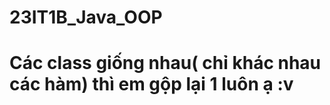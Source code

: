 # 23IT1B_Java_OOP
 <h1>Các class giống nhau( chỉ khác nhau các hàm) thì em gộp lại 1 luôn ạ :v </h1>
